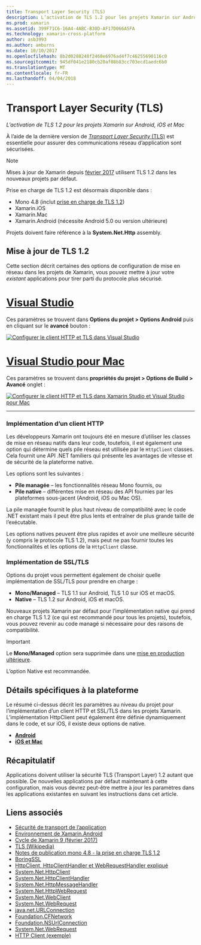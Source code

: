 ```yaml
---
title: Transport Layer Security (TLS)
description: L’activation de TLS 1.2 pour les projets Xamarin sur Android, iOS et Mac
ms.prod: xamarin
ms.assetid: 399F71C6-16A4-4ABC-B30D-AF17D066A5FA
ms.technology: xamarin-cross-platform
author: asb3993
ms.author: amburns
ms.date: 10/10/2017
ms.openlocfilehash: 8b2d0288248f2468e6976ad4f7c46255690116c0
ms.sourcegitcommit: 945df041e2180cb20af08b83cc703ecd1aedc6b0
ms.translationtype: MT
ms.contentlocale: fr-FR
ms.lasthandoff: 04/04/2018
---
```

# <a name="transport-layer-security-tls"></a>Transport Layer Security (TLS)

_L’activation de TLS 1.2 pour les projets Xamarin sur Android, iOS et Mac_

À l’aide de la dernière version de [ _Transport Layer Security_ (TLS)](https://en.wikipedia.org/wiki/Transport_Layer_Security) est essentielle pour assurer des communications réseau d’application sont sécurisées.

> [!NOTE]
> Mises à jour de Xamarin depuis [février 2017](https://releases.xamarin.com/stable-release-cycle-9/) utilisent TLS 1.2 dans les nouveaux projets par défaut.

Prise en charge de TLS 1.2 est désormais disponible dans :

* Mono 4.8 (inclut [prise en charge de TLS 1.2](http://www.mono-project.com/docs/about-mono/releases/4.8.0/#tls-12-support))
* Xamarin.iOS
* Xamarin.Mac
* Xamarin.Android (nécessite Android 5.0 ou version ultérieure)

Projets doivent faire référence à la **System.Net.Http** assembly. 

## <a name="updating-to-tls-12"></a>Mise à jour de TLS 1.2

Cette section décrit certaines des options de configuration de mise en réseau dans les projets de Xamarin, vous pouvez mettre à jour votre _existant_ applications pour tirer parti du protocole plus sécurisé.


# <a name="visual-studiotabvswin"></a>[Visual Studio](#tab/vswin)

Ces paramètres se trouvent dans **Options du projet > Options Android** puis en cliquant sur le **avancé** bouton : 

[![Configurer le client HTTP et TLS dans Visual Studio](transport-layer-security-images/properties-vs-sml.png)](transport-layer-security-images/properties-vs.png#lightbox)

# <a name="visual-studio-for-mactabvsmac"></a>[Visual Studio pour Mac](#tab/vsmac)
Ces paramètres se trouvent dans **propriétés du projet > Options de Build > Avancé** onglet :

[![Configurer le client HTTP et TLS dans Xamarin Studio et Visual Studio pour Mac](transport-layer-security-images/properties-xs-sml.png)](transport-layer-security-images/properties-xs.png#lightbox)

-----


### <a name="httpclient-implementation"></a>Implémentation d’un client HTTP

Les développeurs Xamarin ont toujours été en mesure d’utiliser les classes de mise en réseau natifs dans leur code, toutefois, il est également une option qui détermine quels pile réseau est utilisée par le `HttpClient` classes. Cela fournit une API .NET familiers qui présente les avantages de vitesse et de sécurité de la plateforme native.

Les options sont les suivantes :

- **Pile managée** – les fonctionnalités réseau Mono fournis, ou
- **Pile native** – différentes mise en réseau des API fournies par les plateformes sous-jacent (Android, iOS ou Mac OS).

La pile managée fournit le plus haut niveau de compatibilité avec le code .NET existant mais il peut être plus lents et entraîner de plus grande taille de l’exécutable.

Les options natives peuvent être plus rapides et avoir une meilleure sécurité (y compris le protocole TLS 1.2), mais peut ne pas fournir toutes les fonctionnalités et les options de la `HttpClient` classe.


### <a name="ssltls-implementation"></a>Implémentation de SSL/TLS

Options du projet vous permettent également de choisir quelle implémentation de SSL/TLS pour prendre en charge :

- **Mono/Managed** – TLS 1.1 sur Android, TLS 1.0 sur iOS et macOS.
- **Native** – TLS 1.2 sur Android, iOS et macOS.

Nouveaux projets Xamarin par défaut pour l’implémentation native qui prend en charge TLS 1.2 (ce qui est recommandé pour tous les projets), toutefois, vous pouvez revenir au code managé si nécessaire pour des raisons de compatibilité.

> [!IMPORTANT]
> Le **Mono/Managed** option sera supprimée dans une [mise en production ultérieure](https://developer.xamarin.com/releases/ios/xamarin.ios_10/xamarin.ios_10.8/).
>
> L’option Native est recommandée.

## <a name="platform-specific-details"></a>Détails spécifiques à la plateforme

Le résumé ci-dessus décrit les paramètres au niveau du projet pour l’implémentation d’un client HTTP et SSL/TLS dans les projets Xamarin. L’implémentation HttpClient peut également être définie dynamiquement dans le code, et sur iOS, il existe deux options de native.

- [**Android**](~/android/app-fundamentals/http-stack.md)
- [**iOS et Mac**](~/cross-platform/macios/http-stack.md)


## <a name="summary"></a>Récapitulatif

Applications doivent utiliser la sécurité TLS (Transport Layer) 1.2 autant que possible.
De nouvelles applications par défaut maintenant à cette configuration, mais vous devrez peut-être mettre à jour les paramètres dans les applications existantes en suivant les instructions dans cet article.

## <a name="related-links"></a>Liens associés

- [Sécurité de transport de l’application](~/ios/app-fundamentals/ats.md)
- [Environnement de Xamarin.Android](~/android/deploy-test/environment.md)
- [Cycle de Xamarin 9 (février 2017)](https://releases.xamarin.com/stable-release-cycle-9/)
- [TLS (Wikipedia)](https://en.wikipedia.org/wiki/Transport_Layer_Security)
- [Notes de publication mono 4.8 - la prise en charge TLS 1.2](http://www.mono-project.com/docs/about-monohttps://developer.xamarin.com/releases/4.8.0/#tls-12-support)
- [BoringSSL](https://boringssl.googlesource.com/boringssl/)
- [HttpClient, HttpClientHandler et WebRequestHandler expliqué](https://blogs.msdn.microsoft.com/henrikn/2012/08/07/httpclient-httpclienthandler-and-webrequesthandler-explained/)
- [System.Net.HttpClient](https://msdn.microsoft.com/en-us/library/system.net.http.httpclient(v=vs.118).aspx)
- [System.Net.HttpClientHandler](https://msdn.microsoft.com/en-us/library/system.net.http.httpclienthandler(v=vs.118).aspx)
- [System.Net.HttpMessageHandler](https://msdn.microsoft.com/en-us/library/system.net.http.httpmessagehandler(v=vs.118).aspx)
- [System.Net.HttpWebRequest](https://msdn.microsoft.com/en-us/library/system.net.httpwebrequest(v=vs.110).aspx)
- [System.Net.WebClient](https://msdn.microsoft.com/en-us/library/system.net.webclient(v=vs.110).aspx)
- [System.Net.WebRequest](https://msdn.microsoft.com/en-us/library/system.net.webrequest(v=vs.110).aspx)
- [java.net.URLConnection](http://developer.android.com/reference/java/net/URLConnection.html)
- [Foundation.CFNetwork](https://developer.xamarin.com/api/type/CoreFoundation.CFNetwork/)
- [Foundation.NSUrlConnection](https://developer.xamarin.com/api/type/Foundation.NSUrlConnection/)
- [System.Net.WebRequest](https://msdn.microsoft.com/en-us/library/system.net.webrequest(v=vs.110).aspx)
- [HTTP Client (exemple)](https://developer.xamarin.com/samples/monotouch/HttpClient/)
